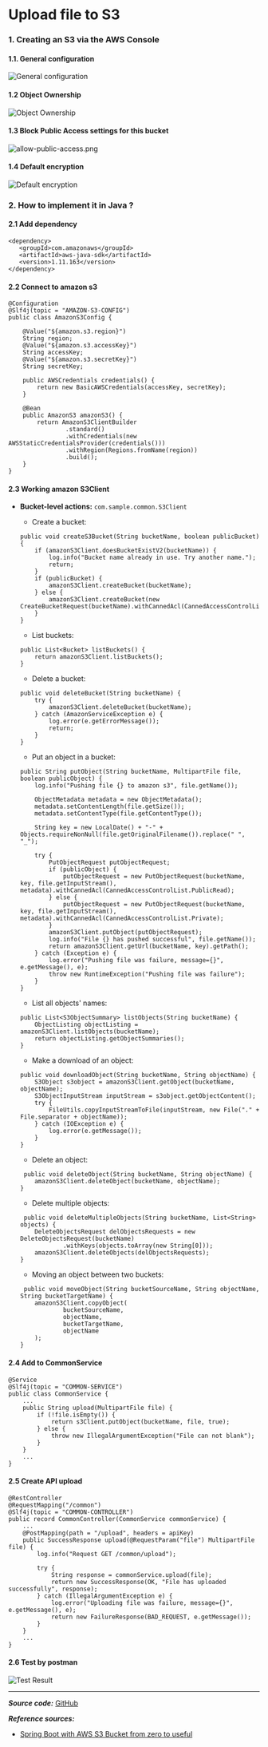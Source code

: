 # Upload file to S3

### 1. Creating an S3 via the AWS Console
#### 1.1. General configuration
![General configuration](images/add-bucket-name.png)

#### 1.2 Object Ownership
![Object Ownership](images/object-ownership.png)

#### 1.3 Block Public Access settings for this bucket
![allow-public-access.png](images/allow-public-access.png)

#### 1.4 Default encryption
![Default encryption](images/create-bucket.png)


### 2. How to implement it in Java ?
#### 2.1 Add dependency
```
<dependency>
   <groupId>com.amazonaws</groupId>
   <artifactId>aws-java-sdk</artifactId>
   <version>1.11.163</version>
</dependency>
```

#### 2.2 Connect to amazon s3
```
@Configuration
@Slf4j(topic = "AMAZON-S3-CONFIG")
public class AmazonS3Config {

    @Value("${amazon.s3.region}")
    String region;
    @Value("${amazon.s3.accessKey}")
    String accessKey;
    @Value("${amazon.s3.secretKey}")
    String secretKey;

    public AWSCredentials credentials() {
        return new BasicAWSCredentials(accessKey, secretKey);
    }

    @Bean
    public AmazonS3 amazonS3() {
        return AmazonS3ClientBuilder
                .standard()
                .withCredentials(new AWSStaticCredentialsProvider(credentials()))
                .withRegion(Regions.fromName(region))
                .build();
    }
}
```

#### 2.3 Working amazon S3Client

- __Bucket-level actions:__ `com.sample.common.S3Client`

    - Create a bucket:
    ```
    public void createS3Bucket(String bucketName, boolean publicBucket) {
        if (amazonS3Client.doesBucketExistV2(bucketName)) {
            log.info("Bucket name already in use. Try another name.");
            return;
        }
        if (publicBucket) {
            amazonS3Client.createBucket(bucketName);
        } else {
            amazonS3Client.createBucket(new CreateBucketRequest(bucketName).withCannedAcl(CannedAccessControlList.Private));
        }
    }
    ```

    - List buckets:
    ```
    public List<Bucket> listBuckets() {
        return amazonS3Client.listBuckets();
    }
    ```

    - Delete a bucket:
    ```
    public void deleteBucket(String bucketName) {
        try {
            amazonS3Client.deleteBucket(bucketName);
        } catch (AmazonServiceException e) {
            log.error(e.getErrorMessage());
            return;
        }
    }
    ```

    - Put an object in a bucket:
    ```
    public String putObject(String bucketName, MultipartFile file, boolean publicObject) {
        log.info("Pushing file {} to amazon s3", file.getName());

        ObjectMetadata metadata = new ObjectMetadata();
        metadata.setContentLength(file.getSize());
        metadata.setContentType(file.getContentType());

        String key = new LocalDate() + "-" + Objects.requireNonNull(file.getOriginalFilename()).replace(" ", "_");

        try {
            PutObjectRequest putObjectRequest;
            if (publicObject) {
                putObjectRequest = new PutObjectRequest(bucketName, key, file.getInputStream(), metadata).withCannedAcl(CannedAccessControlList.PublicRead);
            } else {
                putObjectRequest = new PutObjectRequest(bucketName, key, file.getInputStream(), metadata).withCannedAcl(CannedAccessControlList.Private);
            }
            amazonS3Client.putObject(putObjectRequest);
            log.info("File {} has pushed successful", file.getName());
            return amazonS3Client.getUrl(bucketName, key).getPath();
        } catch (Exception e) {
            log.error("Pushing file was failure, message={}", e.getMessage(), e);
            throw new RuntimeException("Pushing file was failure");
        }
    }    
    ```

    - List all objects' names:
    ```
    public List<S3ObjectSummary> listObjects(String bucketName) {
        ObjectListing objectListing = amazonS3Client.listObjects(bucketName);
        return objectListing.getObjectSummaries();
    }    
    ```

    - Make a download of an object:
    ```
    public void downloadObject(String bucketName, String objectName) {
        S3Object s3object = amazonS3Client.getObject(bucketName, objectName);
        S3ObjectInputStream inputStream = s3object.getObjectContent();
        try {
            FileUtils.copyInputStreamToFile(inputStream, new File("." + File.separator + objectName));
        } catch (IOException e) {
            log.error(e.getMessage());
        }
    }    
    ```

    - Delete an object:
    ```
     public void deleteObject(String bucketName, String objectName) {
        amazonS3Client.deleteObject(bucketName, objectName);
    }   
    ```

    - Delete multiple objects:
    ```
     public void deleteMultipleObjects(String bucketName, List<String> objects) {
        DeleteObjectsRequest delObjectsRequests = new DeleteObjectsRequest(bucketName)
                .withKeys(objects.toArray(new String[0]));
        amazonS3Client.deleteObjects(delObjectsRequests);
    }   
    ```

    - Moving an object between two buckets:
    ```
     public void moveObject(String bucketSourceName, String objectName, String bucketTargetName) {
        amazonS3Client.copyObject(
                bucketSourceName,
                objectName,
                bucketTargetName,
                objectName
        );
    }   
    ```

#### 2.4 Add to CommonService
```
@Service
@Slf4j(topic = "COMMON-SERVICE")
public class CommonService {
    ...
    public String upload(MultipartFile file) {
        if (!file.isEmpty()) {
            return s3Client.putObject(bucketName, file, true);
        } else {
            throw new IllegalArgumentException("File can not blank");
        }
    }
    ...
}
```

#### 2.5 Create API upload
```
@RestController
@RequestMapping("/common")
@Slf4j(topic = "COMMON-CONTROLLER")
public record CommonController(CommonService commonService) {
    ...
    @PostMapping(path = "/upload", headers = apiKey)
    public SuccessResponse upload(@RequestParam("file") MultipartFile file) {
        log.info("Request GET /common/upload");

        try {
            String response = commonService.upload(file);
            return new SuccessResponse(OK, "File has uploaded successfully", response);
        } catch (IllegalArgumentException e) {
            log.error("Uploading file was failure, message={}", e.getMessage(), e);
            return new FailureResponse(BAD_REQUEST, e.getMessage());
        }
    }
    ...
}
```

#### 2.6 Test by postman
![Test Result](images/test-result.png)

---
***Source code:*** [GitHub](https://github.com/luongquoctay87/java-sample-code/tree/upload-file-to-s3)

***Reference sources:***
 - [Spring Boot with AWS S3 Bucket from zero to useful](https://medium.com/javarevisited/spring-boot-with-aws-s3-bucket-from-zero-to-useful-c0895ab26aaa)
